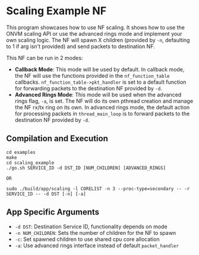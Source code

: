 Scaling Example NF
==
This program showcases how to use NF scaling. It shows how to use the ONVM scaling API or use the advanced rings mode and implement your own scaling logic.
The NF will spawn X children (provided by `-n`, defaulting to 1 if arg isn't provided) and send packets to destination NF.    

This NF can be run in 2 modes:

 - **Callback Mode**: This mode will be used by default. In callback mode, the NF will use the functions provided in the `nf_function_table` callbacks. `nf_function_table->pkt_handler` is set to a default function for forwarding packets to the destination NF provided by `-d`. 
 - **Advanced Rings Mode**: This mode will be used when the advanced rings flag, `-a`, is set. The NF will do its own pthread creation and manage the NF rx/tx ring on its own. In advanced rings mode, the default action for processing packets in `thread_main_loop` is to forward packets to the destination NF provided by `-d`. 

Compilation and Execution
--
```
cd examples
make
cd scaling_example
./go.sh SERVICE_ID -d DST_ID [NUM_CHILDREN] [ADVANCED_RINGS]

OR

sudo ./build/app/scaling -l CORELIST -n 3 --proc-type=secondary -- -r SERVICE_ID -- -d DST [-n] [-a]
```

App Specific Arguments
--
  - `-d DST`: Destination Service ID, functionality depends on mode
  - `-n NUM_CHILDREN`: Sets the number of children for the NF to spawn
  - `-c`: Set spawned children to use shared cpu core allocation
  - `-a`: Use advanced rings interface instead of default `packet_handler`
